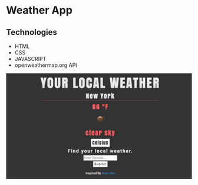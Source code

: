 # Weather App


## Technologies
- HTML
- CSS
- JAVASCRIPT
- openweathermap.org API


![Weather App][logo]

[logo]: screenShot.png "Weather app"
